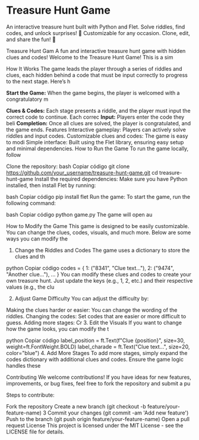 # Treasure Hunt Game
An interactive treasure hunt built with Python and Flet. Solve riddles, find codes, and unlock surprises! 🎉 Customizable for any occasion. Clone, edit, and share the fun! 🚀

Treasure Hunt Gam
A fun and interactive treasure hunt game with hidden clues and codes!
Welcome to the Treasure Hunt Game! This is a sim

How It Works
The game leads the player through a series of riddles and clues, each hidden behind a code that must be input correctly to progress to the next stage. Here’s h

**Start the Game:** When the game begins, the player is welcomed with a congratulatory m

**Clues & Codes:** Each stage presents a riddle, and the player must input the correct code to continue. Each correc
**Input:** Players enter the code they beli
**Completion:** Once all clues are solved, the player is congratulated, and the game ends.
Features
Interactive gameplay: Players can actively solve riddles and input codes.
Customizable clues and codes: The game is easy to modi
Simple interface: Built using the Flet library, ensuring easy setup and minimal dependencies.
How to Run the Game
To run the game locally, follow

Clone the repository:
bash
Copiar código
git clone https://github.com/your_username/treasure-hunt-game.git
cd treasure-hunt-game
Install the required dependencies:
Make sure you have Python installed, then install Flet by running:

bash
Copiar código
pip install flet
Run the game:
To start the game, run the following command:

bash
Copiar código
python game.py
The game will open au

How to Modify the Game
This game is designed to be easily customizable. You can change the clues, codes, visuals, and much more. Below are some ways you can modify the

1. Change the Riddles and Codes
The game uses a dictionary to store the clues and th

python
Copiar código
codes = {
    1: ("8341", "Clue text..."),
    2: ("9474", "Another clue..."),
    ...
}
You can modify these clues and codes to create your own treasure hunt. Just update the keys (e.g., 1, 2, etc.) and their respective values (e.g., the clu

2. Adjust Game Difficulty
You can adjust the difficulty by:

Making the clues harder or easier: You can change the wording of the riddles.
Changing the codes: Set codes that are easier or more difficult to guess.
Adding more stages: Cr
3. Edit the Visuals
If you want to change how the game looks, you can modify the t

python
Copiar código
label_position = ft.Text(f"Clue {position}", size=30, weight=ft.FontWeight.BOLD)
label_charade = ft.Text("Clue text...", size=20, color="blue")
4. Add More Stages
To add more stages, simply expand the codes dictionary with additional clues and codes. Ensure the game logic handles these

Contributing
We welcome contributions! If you have ideas for new features, improvements, or bug fixes, feel free to fork the repository and submit a pu

Steps to contribute:

Fork the repository
Create a new branch (git checkout -b feature/your-feature-name) 3
Commit your changes (git commit -am 'Add new feature')
Push to the branch (git push origin feature/your-feature-name)
Open a pull request
License
This project is licensed under the MIT License - see the LICENSE file for details.
